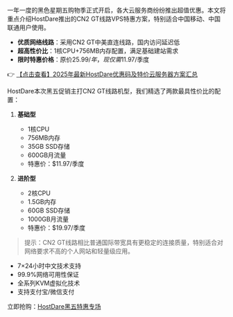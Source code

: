 
一年一度的黑色星期五购物季正式开启，各大云服务商纷纷推出超值优惠。本文将重点介绍HostDare推出的CN2 GT线路VPS特惠方案，特别适合中国移动、中国联通用户使用。


- **优质网络线路**：采用CN2 GT中美直连线路，国内访问延迟低
- **超高性价比**：1核CPU+756MB内存配置，满足基础建站需求
- **限时特惠价格**：原价$25.99/年，现仅需$11.97/季度

👉 [【点击查看】2025年最新HostDare优惠码及特价云服务器方案汇总](https://bit.ly/hostdare)


HostDare本次黑五促销主打CN2 GT线路机型，我们精选了两款最具性价比的配置：

1. **基础型**  
   - 1核CPU
   - 756MB内存
   - 35GB SSD存储
   - 600GB月流量
   - 特惠价：$11.97/季度

2. **进阶型**  
   - 2核CPU
   - 1.5GB内存
   - 60GB SSD存储
   - 1000GB月流量
   - 特惠价：$19.97/季度

> 提示：CN2 GT线路相比普通国际带宽具有更稳定的连接质量，特别适合对网络要求不高的个人网站和轻量级应用。


- 7×24小时中文技术支持
- 99.9%网络可用性保证
- 全系列KVM虚拟化技术
- 支持支付宝/微信支付

立即抢购：[HostDare黑五特惠专场](https://bit.ly/hostdare)
